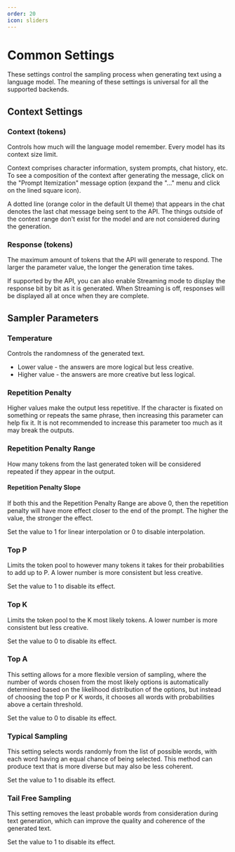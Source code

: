 ```yaml
---
order: 20
icon: sliders
---
```


# Common Settings

These settings control the sampling process when generating text using a language model. The meaning of these settings is universal for all the supported backends.

## Context Settings

### Context (tokens)

Controls how much will the language model remember. Every model has its context size limit.

Context comprises character information, system prompts, chat history, etc.
To see a composition of the context after generating the message, click on the "Prompt Itemization" message option (expand the "..." menu and click on the lined square icon).

A dotted line (orange color in the default UI theme) that appears in the chat denotes the last chat message being sent to the API.
The things outside of the context range don't exist for the model and are not considered during the generation.

### Response (tokens)

The maximum amount of tokens that the API will generate to respond. The larger the parameter value, the longer the generation time takes. 

If supported by the API, you can also enable Streaming mode to display the response bit by bit as it is generated.
When Streaming is off, responses will be displayed all at once when they are complete.

## Sampler Parameters

### Temperature

Controls the randomness of the generated text. 

* Lower value - the answers are more logical but less creative.
* Higher value - the answers are more creative but less logical.

### Repetition Penalty

Higher values make the output less repetitive.
If the character is fixated on something or repeats the same phrase, then increasing this parameter can help fix it.
It is not recommended to increase this parameter too much as it may break the outputs.

### Repetition Penalty Range

How many tokens from the last generated token will be considered repeated if they appear in the output.

#### Repetition Penalty Slope

If both this and the Repetition Penalty Range are above 0, then the repetition penalty will have more effect closer to the end of the prompt. The higher the value, the stronger the effect.

Set the value to 1 for linear interpolation or 0 to disable interpolation.

### Top P

Limits the token pool to however many tokens it takes for their probabilities to add up to P. A lower number is more consistent but less creative.

Set the value to 1 to disable its effect.

### Top K

Limits the token pool to the K most likely tokens. A lower number is more consistent but less creative.

Set the value to 0 to disable its effect.

### Top A

This setting allows for a more flexible version of sampling, where the number of words chosen from the most likely options is automatically determined based on the likelihood distribution of the options, but instead of choosing the top P or K words, it chooses all words with probabilities above a certain threshold.

Set the value to 0 to disable its effect.

### Typical Sampling

This setting selects words randomly from the list of possible words, with each word having an equal chance of being selected. This method can produce text that is more diverse but may also be less coherent.

Set the value to 1 to disable its effect.

### Tail Free Sampling

This setting removes the least probable words from consideration during text generation, which can improve the quality and coherence of the generated text.

Set the value to 1 to disable its effect.
